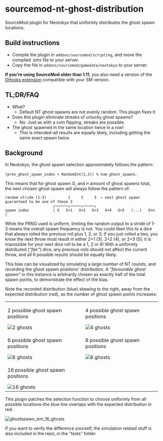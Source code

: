 # sourcemod-nt-ghost-distribution
SourceMod plugin for Neotokyo that uniformly distributes the ghost spawn locations.

## Build instructions
* Compile the plugin in `addons/sourcemod/scripting`, and move the compiled .smx file to your server.
* Copy the file in `addons/sourcemod/gamedata/neotokyo` to your server.

**If you're using SourceMod older than 1.11**, you also need a version of the [DHooks extension](https://forums.alliedmods.net/showpost.php?p=2588686) compatible with your SM version.

## TL;DR/FAQ
* What?
  * Default NT ghost spawns are not evenly random. This plugin fixes it.
* Does this plugin eliminate streaks of unlucky ghost spawns?
  * No. Just as with a coin flipping, streaks are possible.
* The ghost spawned in the same location twice in a row!
  * This is intended–all results are equally likely, including getting the same exact spawn twice.

## Background
In Neotokyo, the ghost spawn selection approximately follows the pattern:

`(prev_ghost_spawn_index + RandomInt(1,3)) % num_ghost_spawns`.

This means that for ghost spawn *G*, and *n* amount of ghost spawns total, the next chosen ghost spawn will always follow the pattern of:
```
random stride (1-3)          1     2     3  ← next ghost spawn guaranteed to be one of these 3
                      ┌──────↓─────↓─────↓
spawn index           | G   G+1   G+2   G+3   G+4   G+5   (...)   G+n |
```

While the PRNG used is uniform, limiting the random output to a stride of 1-3 means the overall spawn frequency is not.
You could liken this to a dice that always rolled the previous roll plus 1, 2, or 3; if you just rolled a two, you know the next throw must result in either 2+1 (3), 2+2 (4), or 2+3 (5);
it is impossible for your next dice roll to be a 1, 2 or 6!
With a uniformly distributed (*"fair"*) dice, any previous rolls should not affect the current throw, and all 6 possible results should be equally likely.

This bias can be visualized by simulating a large number of NT rounds, and recording the ghost spawn positions' distribution.
A *"favourable ghost spawn"* in this instance is arbitrarily chosen as exactly half of the total spawn points, to demonstrate the effect of the bias.

Note the recorded distribution (blue) skewing to the right, away from the expected distribution (red), as the number of ghost spawn points increases:

<table>
<tr>
  <td>
    <p>2 possible ghost spawn positions</p>
    <img alt="2 ghosts" src="https://github.com/Rainyan/sourcemod-nt-ghost-distribution/assets/6595066/f5acb305-2c3c-4668-8255-69d3e76141af" />
  </td>
  <td>
    <p>4 possible ghost spawn positions</p>
    <img alt="4 ghosts" src="https://github.com/Rainyan/sourcemod-nt-ghost-distribution/assets/6595066/d64fc500-213d-42e4-a94e-475854f25edc" />
  </td>
</tr>
<tr>
  <td>
    <p>6 possible ghost spawn positions</p>
    <img alt="6 ghosts" src="https://github.com/Rainyan/sourcemod-nt-ghost-distribution/assets/6595066/60bf262e-8015-45fd-a1d0-c29f0bac26b0" />
  </td>
  <td>
    <p>8 possible ghost spawn positions</p>
    <img alt="8 ghosts" src="https://github.com/Rainyan/sourcemod-nt-ghost-distribution/assets/6595066/48f53b86-2b0e-4701-9204-a8eb9f716b4f" />
  </td>
</tr>
<tr>
  <td>
    <p>16 possible ghost spawn positions</p>
    <img alt="16 ghosts" src="https://github.com/Rainyan/sourcemod-nt-ghost-distribution/assets/6595066/1bf1bdf3-9edb-4dcc-a564-bcad19c873af" />
  </td>
</tr>
</table>

This plugin patches the selection function to choose uniformly from all possible locations–the blue line overlaps with the expected distribution in red:

![ghostspawn_sim_16_ghosts](https://github.com/Rainyan/sourcemod-nt-ghost-distribution/assets/6595066/8fb3083d-033f-41d2-b63a-4c075a795629)

If you want to verify the difference yourself, the simulation related stuff is also included in the repo, in the "tests" folder.
